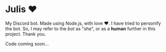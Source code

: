 # Julis ❤
My Discord bot. Made using Node.js, with love ❤.
I have tried to personify the bot.
So, I may refer to the _bot_ as "she", or as a **human** further in this project.
Thank you.

Code coming soon...

